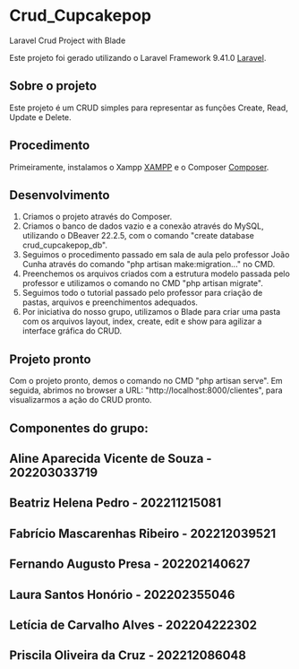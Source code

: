 # Crud_Cupcakepop
Laravel Crud Project with Blade

Este projeto foi gerado utilizando o Laravel Framework 9.41.0 [Laravel](https://laravel.com).

## Sobre o projeto

Este projeto é um CRUD simples para representar as funções Create, Read, Update e Delete.

## Procedimento

Primeiramente, instalamos o Xampp [XAMPP](https://www.apachefriends.org/pt_br/index.html) e o Composer [Composer](https://getcomposer.org).

## Desenvolvimento

1. Criamos o projeto através do Composer.
2. Criamos o banco de dados vazio e a conexão através do MySQL, utilizando o DBeaver 22.2.5, com o comando "create database crud_cupcakepop_db".
3. Seguimos o procedimento passado em sala de aula pelo professor João Cunha através do comando "php artisan make:migration..." no CMD.
4. Preenchemos os arquivos criados com a estrutura modelo passada pelo professor e utilizamos o comando no CMD "php artisan migrate".
5. Seguimos todo o tutorial passado pelo professor para criação de pastas, arquivos e preenchimentos adequados.
6. Por iniciativa do nosso grupo, utilizamos o Blade para criar uma pasta com os arquivos layout, index, create, edit e show para agilizar a interface gráfica do CRUD.

## Projeto pronto

Com o projeto pronto, demos o comando no CMD "php artisan serve".
Em seguida, abrimos no browser a URL: "http://localhost:8000/clientes", para visualizarmos a ação do CRUD pronto.

## Componentes do grupo:

## Aline Aparecida Vicente de Souza - 202203033719 
## Beatriz Helena Pedro - 202211215081
## Fabrício Mascarenhas Ribeiro - 202212039521
## Fernando Augusto Presa - 202202140627  
## Laura Santos Honório - 202202355046 
## Letícia de Carvalho Alves - 202204222302
## Priscila Oliveira da Cruz - 202212086048
